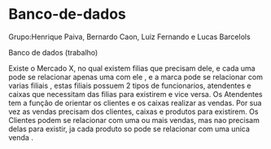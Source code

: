 # Banco-de-dados

Grupo:Henrique Paiva, Bernardo Caon, Luiz Fernando e Lucas Barcelols

Banco de dados (trabalho)

Existe o Mercado X, no qual existem filias que precisam dele, e cada uma pode se relacionar apenas uma com ele , e a marca pode se relacionar com varias filiais , estas filiais possuem 2 tipos de funcionarios, atendentes e caixas que necessitam das filias para existirem e vice versa. Os Atendentes tem a função de orientar os clientes e os caixas realizar as vendas. Por sua vez as vendas precisam dos clientes, caixas e produtos para existirem. Os Clientes podem se relacionar com uma ou mais vendas, mas nao precisam delas para existir, ja cada produto so pode se relacionar com uma unica venda .
